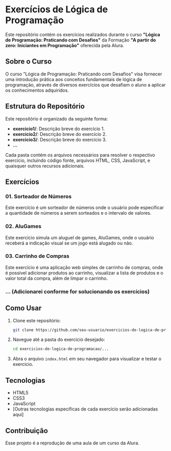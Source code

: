 # Exercícios de Lógica de Programação

Este repositório contém os exercícios realizados durante o curso **"Lógica de Programação: Praticando com Desafios"** da Formação **"A partir do zero: Iniciantes em Programação"** oferecida pela Alura.

## Sobre o Curso

O curso "Lógica de Programação: Praticando com Desafios" visa fornecer uma introdução prática aos conceitos fundamentais de lógica de programação, através de diversos exercícios que desafiam o aluno a aplicar os conhecimentos adquiridos.

## Estrutura do Repositório

Este repositório é organizado da seguinte forma:

- **exercicio1/**: Descrição breve do exercício 1.
- **exercicio2/**: Descrição breve do exercício 2.
- **exercicio3/**: Descrição breve do exercício 3.
- **...**

Cada pasta contém os arquivos necessários para resolver o respectivo exercício, incluindo código fonte, arquivos HTML, CSS, JavaScript, e quaisquer outros recursos adicionais.

## Exercícios

### 01. Sorteador de Números
Este exercício é um sorteador de números onde o usuário pode especificar a quantidade de números a serem sorteados e o intervalo de valores.

### 02. AluGames
Este exercício simula um aluguel de games, AluGames, onde o usuário receberá a indicação visual se um jogo está alugado ou não.

### 03. Carrinho de Compras
Este exercício é uma aplicação web simples de carrinho de compras, onde é possível adicionar produtos ao carrinho, visualizar a lista de produtos e o valor total da compra, além de limpar o carrinho. 

### ... (Adicionarei conforme for solucionando os exercícios)

## Como Usar

1. Clone este repositório:
    ```bash
    git clone https://github.com/seu-usuario/exercicios-de-logica-de-programacao.git
    ```
2. Navegue até a pasta do exercício desejado:
    ```bash
    cd exercicios-de-logica-de-programacao/...
    ```
3. Abra o arquivo `index.html` em seu navegador para visualizar e testar o exercício.

## Tecnologias

- HTML5
- CSS3
- JavaScript
- [Outras tecnologias específicas de cada exercício serão adicionadas aqui]

## Contribuição

Esse projeto é a reprodução de uma aula de um curso da Alura.

